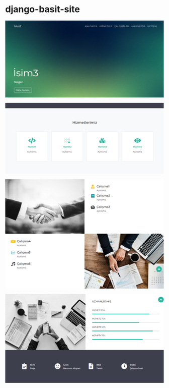 # django-basit-site

![home](https://github.com/serkankaracali/django-basit-site/blob/master/static/home.png)

![home1](https://github.com/serkankaracali/django-basit-site/blob/master/static/home1.png)

![home2](https://github.com/serkankaracali/django-basit-site/blob/master/static/home2.png)

![home3](https://github.com/serkankaracali/django-basit-site/blob/master/static/home3.png)
